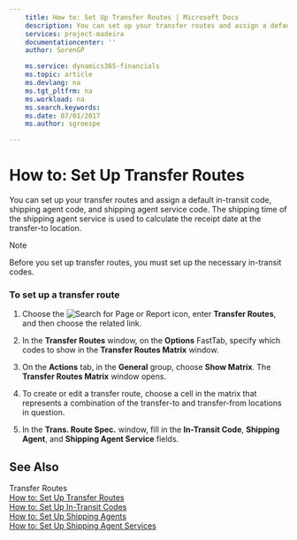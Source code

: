 ```yaml
---
    title: How to: Set Up Transfer Routes | Microsoft Docs
    description: You can set up your transfer routes and assign a default in-transit code, shipping agent code, and shipping agent service code. The shipping time of the shipping agent service is used to calculate the receipt date at the transfer-to location.
    services: project-madeira
    documentationcenter: ''
    author: SorenGP

    ms.service: dynamics365-financials
    ms.topic: article
    ms.devlang: na
    ms.tgt_pltfrm: na
    ms.workload: na
    ms.search.keywords:
    ms.date: 07/01/2017
    ms.author: sgroespe

---
```

# How to: Set Up Transfer Routes
You can set up your transfer routes and assign a default in-transit code, shipping agent code, and shipping agent service code. The shipping time of the shipping agent service is used to calculate the receipt date at the transfer-to location.  
  
> [!NOTE]  
>  Before you set up transfer routes, you must set up the necessary in-transit codes.  
  
### To set up a transfer route  
  
1.  Choose the ![Search for Page or Report](media/ui-search/search_small.png "Search for Page or Report icon") icon, enter **Transfer Routes**, and then choose the related link.  
  
2.  In the **Transfer Routes** window, on the **Options** FastTab, specify which codes to show in the **Transfer Routes Matrix** window.  
  
3.  On the **Actions** tab, in the **General** group, choose **Show Matrix**. The **Transfer Routes Matrix** window opens.  
  
4.  To create or edit a transfer route, choose a cell in the matrix that represents a combination of the transfer-to and transfer-from locations in question.  
  
5.  In the **Trans. Route Spec.** window, fill in the **In-Transit Code**, **Shipping Agent**, and **Shipping Agent Service** fields.  
  
## See Also  
 Transfer Routes   
 [How to: Set Up Transfer Routes](../how-to-set-up-transfer-routes.md)   
 [How to: Set Up In-Transit Codes](../how-to-set-up-in-transit-codes.md)   
 [How to: Set Up Shipping Agents](../how-to-set-up-shipping-agents.md)   
 [How to: Set Up Shipping Agent Services](../how-to-set-up-shipping-agent-services.md)